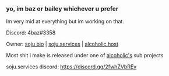 ### yo, im baz or bailey whichever u prefer

Im very mid at everything but im working on that.

Discord:  4baz#3358

Owner: [soju bio](https://soju.me/) | [soju.services](https://soju.services/) | [alcoholic.host](https://alcoholic.host/)

Most shit i make is released under one of   [alcoholic's](https://alcoholic.host/) sub projects


soju.services discord: https://discord.gg/2fwhZVbREv


